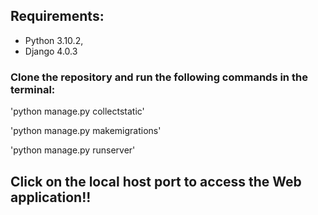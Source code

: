 ## Requirements:
* Python 3.10.2,
* Django 4.0.3

### Clone the repository and run the following commands in the terminal:

'python manage.py collectstatic'

'python manage.py makemigrations'

'python manage.py runserver'

## Click on the local host port to access the Web application!!

